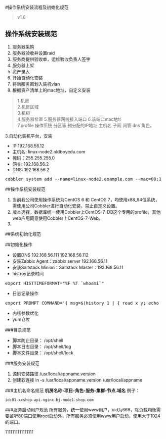 #操作系统安装流程及初始化规范

> v1.0

##	操作系统安装规范
1. 服务器采购
2. 服务器验收并设置raid
3. 服务商提供验收单，运维验收负责人签字
4. 服务器上架
5. 资产录入
6. 开始自动化安装
7. 将新服务器划入装机vlan
8. 根据资产清单上的mac地址，自定义安装
>1.机房	
2.机房区域	
3.机柜	
4.服务器位置	
5.服务器网线接入端口	
6.该端口mac地址	
7.profile	操作系统	分区等	预分配的IP地址 主机名 子网 网管 dns 角色。

3.自动化装机平台，安装	 
* IP:192.168.56.12	
* 主机名: linux-node2.oldboyedu.com	
* 掩码：255.255.255.0	
* 网关: 192.168.56.2	
* DNS: 192.168.56.2	

<pre>
cobbler system add --name=linux-node2.example.com --mac=00:1C:42:AC:7C:60 --profile=CentOS-7.1-x86_64 --ip-address=192.168.56.12 --subnet=255.255.255.0 --gateway=192.168.56.2 --interface=eth0 --static=1 --hostname=linux-node2.example.com --name-servers="192.168.56.2" --kickstart=/var/lib/cobbler/kickstarts/CentOS-7-x86_64.cfg
</pre>
##操作系统安装规范

1. 当前我公司使用操作系统为CentOS 6 和 CentOS 7，均使用x86_64位系统，需使用公司Cobbler进行自动化安装，禁止自定义设置。
2. 版本选择，数据库统一使用Cobbler上CentOS-7-DB这个专用的profile，其他web应用同意使用Cobbler上CentOS-7-Web。
3. 

##系统初始化规范

##初始化操作

* 设置DNS 192.168.56.111 192.168.56.112
* 安装Zabbix Agent：zabbix server 192.168.56.11
* 安装Saltstack Minion：Saltstack Master：192.168.56.11
* histroy记录时间
<pre>
export HISTTIMEFORMAT="%F %T `whoami`"
</pre>
* 日志记录操作
<pre>
export PROMPT_COMMAND='{ msg=$(history 1 | { read x y; echo $y; });logger "[euid=$(whoami)]":$(who am i):[`pwd`]"$msg"; }'
</pre>
* 内核参数优化
* yum仓库

###目录规范
* 脚本防止目录： /opt/shell 
* 脚本日志目录： /opt/shell/log
* 脚本文件目录： /opt/shell/lock

###服务安装规范
1. 源码安装路径 /usr/local/appname.version
2. 创建软连接 ln -s /usr/local/appname.version /usr/local/appname

###主机名命名规范
**机房名称-项目-角色-服务-集群-节点.域名**
例子：

	idc01-xxshop-api-nginx-bj-node1.shop.com
	
###服务启动用户规范
	所有服务，统一使用www用户，uid为666，除负载均衡需要监听80端口使用root启动外，所有服务必须使用www用户启动，使用大于1024的端口。


1111111111111111
	
	

